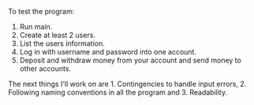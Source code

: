 To test the program: 

1. Run main. 
2. Create at least 2 users.
3. List the users information.
4. Log in with username and password into one account. 
5. Deposit and withdraw money from your account and send money to other accounts.


The next things I'll work on are 1. Contingencies to handle input errors, 2. Following naming conventions in all the program and 3. Readability.
